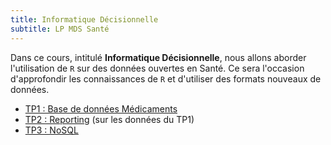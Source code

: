 ```yaml
---
title: Informatique Décisionnelle
subtitle: LP MDS Santé
---
```


Dans ce cours, intitulé **Informatique Décisionnelle**, nous allons aborder l'utilisation de `R` sur des données ouvertes en Santé. Ce sera l'occasion d'approfondir les connaissances de `R` et d'utiliser des formats nouveaux de données.

- [TP1 : Base de données Médicaments](info-dec-sante-tp1.html)
- [TP2 : Reporting](info-dec-sante-tp2.html) (sur les données du TP1)
- [TP3 : NoSQL](info-dec-sante-tp3.html) 